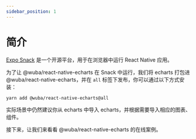 ```yaml
---
sidebar_position: 1
---
```


# 简介

[Expo Snack](https://snack.expo.dev/) 是一个开源平台，用于在浏览器中运行 React Native 应用。

为了让 @wuba/react-native-echarts 在 Snack 中运行，我们将 echarts 打包进 @wuba/react-native-echarts，并在 `all` 标签下发布，你可以通过以下方式安装：

```bash
yarn add @wuba/react-native-echarts@all
```

实际场景中仍然建议你从 echarts 中导入 echarts，并根据需要导入相应的图表、组件。

接下来，让我们来看看 @wuba/react-native-echarts 的在线案例。